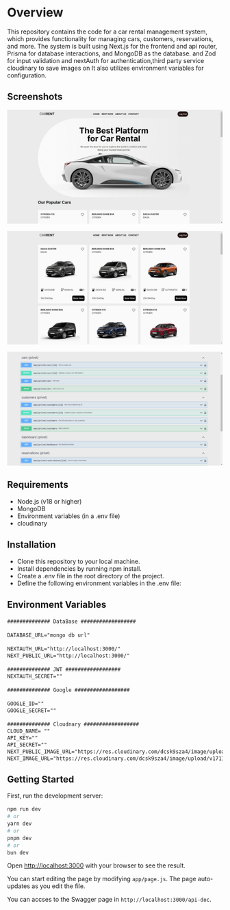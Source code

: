 # Overview

This repository contains the code for a car rental management system, which provides functionality for managing cars, customers, reservations, and more. The system is built using Next.js for the frontend and api router, Prisma for database interactions, and MongoDB as the database. and Zod for input validation and nextAuth for authentication,third party service cloudinary to save images on It also utilizes environment variables for configuration.

## Screenshots

![Home Page](https://raw.githubusercontent.com/badrxd/car-rental-management-system/main/public/images/Home%20Page.png)

![Cars](https://raw.githubusercontent.com/badrxd/car-rental-management-system/main/public/images/Cars.png)

![Swagger](https://raw.githubusercontent.com/badrxd/car-rental-management-system/main/public/images/Swagger.png)

## Requirements

- Node.js (v18 or higher)
- MongoDB
- Environment variables (in a .env file)
- cloudinary

## Installation

- Clone this repository to your local machine.
- Install dependencies by running npm install.
- Create a .env file in the root directory of the project.
- Define the following environment variables in the .env file:

## Environment Variables

```
############## DataBase ##################

DATABASE_URL="mongo db url"

NEXTAUTH_URL="http://localhost:3000/"
NEXT_PUBLIC_URL="http://localhost:3000/"

############## JWT ##################
NEXTAUTH_SECRET=""

############## Google ##################

GOOGLE_ID=""
GOOGLE_SECRET=""

############## Cloudnary ##################
CLOUD_NAME= ""
API_KEY=""
API_SECRET=""
NEXT_PUBLIC_IMAGE_URL="https://res.cloudinary.com/dcsk9sza4/image/upload/v1711035184"
NEXT_IMAGE_URL="https://res.cloudinary.com/dcsk9sza4/image/upload/v1711035184"

```

## Getting Started

First, run the development server:

```bash
npm run dev
# or
yarn dev
# or
pnpm dev
# or
bun dev
```

Open [http://localhost:3000](http://localhost:3000) with your browser to see the result.

You can start editing the page by modifying `app/page.js`. The page auto-updates as you edit the file.

You can accses to the Swagger page in `http://localhost:3000/api-doc`.
